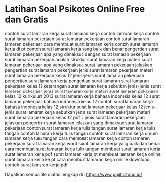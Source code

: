 # Latihan Soal Psikotes Online Free dan Gratis
contoh surat lamaran kerja
surat lamaran kerja
contoh lamaran kerja
contoh surat lamaran pekerjaan
surat lamaran pekerjaan
contoh surat lamaran
lamaran pekerjaan
cara membuat surat lamaran kerja
contoh surat lamaran kerja di pt
contoh surat lamaran kerja yang baik dan benar
pengertian surat lamaran pekerjaan
apa yang dimaksud dengan surat lamaran pekerjaan
surat lamaran pekerjaan adalah
struktur surat lamaran kerja
materi surat lamaran pekerjaan
apa yang dimaksud surat lamaran pekerjaan
jelaskan pengertian surat lamaran pekerjaan
jenis surat lamaran pekerjaan
materi surat lamaran pekerjaan kelas 12
jenis-jenis surat lamaran pekerjaan
pengertian surat lamaran kerja
pengertian surat lamaran
surat lamaran pekerjaan kelas 12
keterangan surat lamaran kerja
sebutkan jenis-jenis surat lamaran pekerjaan
jenis surat lamaran kerja
materi surat lamaran pekerjaan kelas 12 kurikulum 2013
surat lamaran kerja bahasa indonesia kelas 12
surat lamaran pekerjaan bahasa indonesia kelas 12
contoh surat lamaran kerja bahasa indonesia kelas 12
struktur surat lamaran pekerjaan kelas 12
jenis-jenis surat lamaran kerja
sebutkan jenis surat lamaran pekerjaan
materi surat lamaran pekerjaan kelas 12 pdf
2 jenis surat lamaran pekerjaan
jelaskan pengertian surat lamaran
jelaskan yang dimaksud surat lamaran pekerjaan
contoh surat lamaran kerja tulis tangan
surat lamaran kerja tulis tangan
contoh lamaran kerja tulis tangan
contoh surat lamaran kerja umum
lamaran kerja tulis tangan
cara membuat lamaran kerja
contoh lamaran pekerjaan
surat lamaran kerja word
surat lamaran kerja yang baik dan benar
cara membuat surat lamaran kerja tulis tangan
membuat surat lamaran kerja
surat lamaran kerja pdf
surat lamaran kerja pt
membuat lamaran kerja online
surat lamaran kerja ke pt
cara membuat lamaran kerja online
download contoh surat lamaran kerja pdf

Dapatkan semua file diatas lengkap di : https://www.pujihartono.id/
